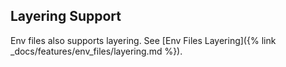 ## Layering Support

Env files also supports layering. See [Env Files Layering]({% link _docs/features/env_files/layering.md %}).
